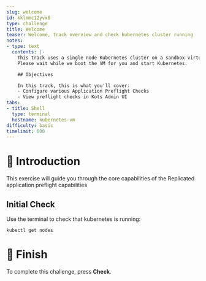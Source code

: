 ```yaml
---
slug: welcome
id: kklmmc12yvx8
type: challenge
title: Welcome
teaser: Welcome, track overview and check kubernetes cluster running
notes:
- type: text
  contents: |-
    This track uses a single node Kubernetes cluster on a sandbox virtual machine.
    Please wait while we boot the VM for you and start Kubernetes.

    ## Objectives

    In this track, this is what you'll cover:
    - Configure various Application Preflight Checks
    - View preflight checks in Kots Admin UI
tabs:
- title: Shell
  type: terminal
  hostname: kubernetes-vm
difficulty: basic
timelimit: 600
---
```


👋 Introduction
===============

This exercise will guide you through the core capabilities of the Replicated application preflight capabilities

## Initial Check
Use the terminal to check that kubernetes is running:

```
kubectl get nodes
```

🏁 Finish
=========

To complete this challenge, press **Check**.
